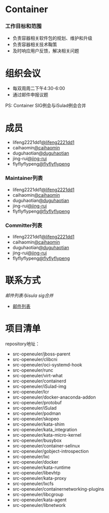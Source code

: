 # Container

### 工作目标和范围

- 负责容器相关软件包的规划、维护和升级
- 负责容器相关技术鞠策
- 及时响应用户反馈，解决相关问题


# 组织会议

- 每双周周二下午4:30-6:00
- 通过邮件申报议题

PS: Container SIG例会与iSulad例会合并


# 成员

- lifeng2221dd1[@lifeng2221dd1](https://gitee.com/lifeng2221dd1)
- caihaomin[@caihaomin](https://gitee.com/caihaomin)
- duguhaotian[@duguhaotian](https://gitee.com/duguhaotian)
- jing-rui[@jing-rui](https://gitee.com/jing-rui)
- flyflyflypeng[@flyflyflypeng](https://gitee.com/flyflyflypeng)

### Maintainer列表

- lifeng2221dd1[@lifeng2221dd1](https://gitee.com/lifeng2221dd1)
- caihaomin[@caihaomin](https://gitee.com/caihaomin)
- duguhaotian[@duguhaotian](https://gitee.com/duguhaotian)
- jing-rui[@jing-rui](https://gitee.com/jing-rui)
- flyflyflypeng[@flyflyflypeng](https://gitee.com/flyflyflypeng)



### Committer列表

- lifeng2221dd1[@lifeng2221dd1](https://gitee.com/lifeng2221dd1)
- caihaomin[@caihaomin](https://gitee.com/caihaomin)
- duguhaotian[@duguhaotian](https://gitee.com/duguhaotian)
- jing-rui[@jing-rui](https://gitee.com/jing-rui)
- flyflyflypeng[@flyflyflypeng](https://gitee.com/flyflyflypeng)


# 联系方式
*邮件列表与isula sig合并*

- [邮件列表](isulad@openeuler.org)


# 项目清单

repository地址：

- src-openeuler/jboss-parent
- src-openeuler/clibcni
- src-openeuler/oci-systemd-hook
- src-openeuler/runc
- src-openeuler/virt-what
- src-openeuler/containerd
- src-openeuler/iSulad-img
- src-openeuler/lcr
- src-openeuler/docker-anaconda-addon
- src-openeuler/protobuf
- src-openeuler/iSulad
- src-openeuler/podman
- src-openeuler/skopeo
- src-openeuler/kata-shim
- src-openeuler/kata_integration
- src-openeuler/kata-micro-kernel
- src-openeuler/busybox
- src-openeuler/container-selinux
- src-openeuler/gobject-introspection
- src-openeuler/lxc
- src-openeuler/docker
- src-openeuler/kata-runtime
- src-openeuler/libevhtp
- src-openeuler/kata-proxy
- src-openeuler/lxcfs
- src-openeuler/containernetworking-plugins
- src-openeuler/libcgroup
- src-openeuler/kata-agent
- src-openeuler/libnetwork
